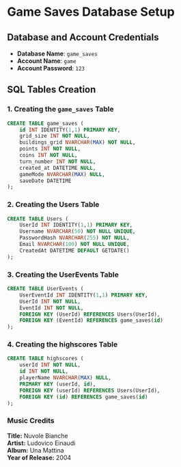# Game Saves Database Setup

## Database and Account Credentials

- **Database Name**: `game_saves`
- **Account Name**: `game`
- **Account Password**: `123`

## SQL Tables Creation

### 1. Creating the `game_saves` Table

```sql
CREATE TABLE game_saves (
    id INT IDENTITY(1,1) PRIMARY KEY,
    grid_size INT NOT NULL,
    buildings_grid NVARCHAR(MAX) NOT NULL,
    points INT NOT NULL,
    coins INT NOT NULL,
    turn_number INT NOT NULL,
    created_at DATETIME NULL,
    gameMode NVARCHAR(MAX) NULL,
    saveDate DATETIME
);
```

### 2. Creating the Users Table

```sql
CREATE TABLE Users (
    UserId INT IDENTITY(1,1) PRIMARY KEY,
    Username NVARCHAR(50) NOT NULL UNIQUE,
    PasswordHash NVARCHAR(255) NOT NULL,
    Email NVARCHAR(100) NOT NULL UNIQUE,
    CreatedAt DATETIME DEFAULT GETDATE()
);
```
### 3. Creating the UserEvents Table

```sql
CREATE TABLE UserEvents (
    UserEventId INT IDENTITY(1,1) PRIMARY KEY,
    UserId INT NOT NULL,
    EventId INT NOT NULL,
    FOREIGN KEY (UserId) REFERENCES Users(UserId),
    FOREIGN KEY (EventId) REFERENCES game_saves(id)
);
```
### 4. Creating the highscores Table

```sql
CREATE TABLE highscores (
    userId INT NOT NULL,
    id INT NOT NULL,
    playerName NVARCHAR(MAX) NULL,
    PRIMARY KEY (userId, id),
    FOREIGN KEY (userId) REFERENCES Users(UserId),
    FOREIGN KEY (id) REFERENCES game_saves(id)
);
```


### Music Credits

**Title:** Nuvole Bianche  
**Artist:** Ludovico Einaudi  
**Album:** Una Mattina  
**Year of Release:** 2004  

